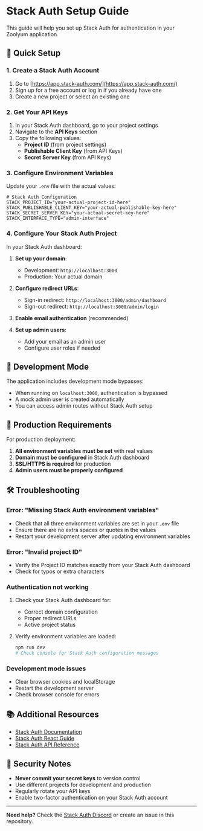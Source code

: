 # Stack Auth Setup Guide

This guide will help you set up Stack Auth for authentication in your Zoolyum application.

## 🚀 Quick Setup

### 1. Create a Stack Auth Account

1. Go to [https://app.stack-auth.com/](https://app.stack-auth.com/)
2. Sign up for a free account or log in if you already have one
3. Create a new project or select an existing one

### 2. Get Your API Keys

1. In your Stack Auth dashboard, go to your project settings
2. Navigate to the **API Keys** section
3. Copy the following values:
   - **Project ID** (from project settings)
   - **Publishable Client Key** (from API Keys)
   - **Secret Server Key** (from API Keys)

### 3. Configure Environment Variables

Update your `.env` file with the actual values:

```env
# Stack Auth Configuration
STACK_PROJECT_ID="your-actual-project-id-here"
STACK_PUBLISHABLE_CLIENT_KEY="your-actual-publishable-key-here"
STACK_SECRET_SERVER_KEY="your-actual-secret-key-here"
STACK_INTERFACE_TYPE="admin-interface"
```

### 4. Configure Your Stack Auth Project

In your Stack Auth dashboard:

1. **Set up your domain**:
   - Development: `http://localhost:3000`
   - Production: Your actual domain

2. **Configure redirect URLs**:
   - Sign-in redirect: `http://localhost:3000/admin/dashboard`
   - Sign-out redirect: `http://localhost:3000/admin/login`

3. **Enable email authentication** (recommended)

4. **Set up admin users**:
   - Add your email as an admin user
   - Configure user roles if needed

## 🔧 Development Mode

The application includes development mode bypasses:

- When running on `localhost:3000`, authentication is bypassed
- A mock admin user is created automatically
- You can access admin routes without Stack Auth setup

## 🚨 Production Requirements

For production deployment:

1. **All environment variables must be set** with real values
2. **Domain must be configured** in Stack Auth dashboard
3. **SSL/HTTPS is required** for production
4. **Admin users must be properly configured**

## 🛠️ Troubleshooting

### Error: "Missing Stack Auth environment variables"

- Check that all three environment variables are set in your `.env` file
- Ensure there are no extra spaces or quotes in the values
- Restart your development server after updating environment variables

### Error: "Invalid project ID"

- Verify the Project ID matches exactly from your Stack Auth dashboard
- Check for typos or extra characters

### Authentication not working

1. Check your Stack Auth dashboard for:
   - Correct domain configuration
   - Proper redirect URLs
   - Active project status

2. Verify environment variables are loaded:
   ```bash
   npm run dev
   # Check console for Stack Auth configuration messages
   ```

### Development mode issues

- Clear browser cookies and localStorage
- Restart the development server
- Check browser console for errors

## 📚 Additional Resources

- [Stack Auth Documentation](https://docs.stack-auth.com/)
- [Stack Auth React Guide](https://docs.stack-auth.com/getting-started/setup/react)
- [Stack Auth API Reference](https://docs.stack-auth.com/rest-api/overview)

## 🔐 Security Notes

- **Never commit your secret keys** to version control
- Use different projects for development and production
- Regularly rotate your API keys
- Enable two-factor authentication on your Stack Auth account

---

**Need help?** Check the [Stack Auth Discord](https://discord.gg/stack-auth) or create an issue in this repository.